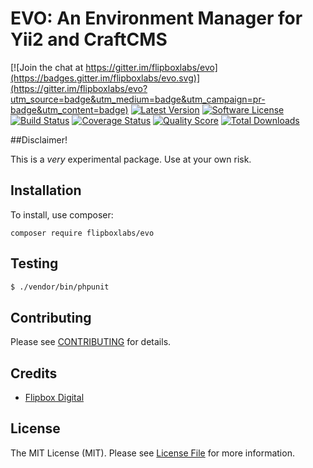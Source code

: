 # EVO: An Environment Manager for Yii2 and CraftCMS
[![Join the chat at https://gitter.im/flipboxlabs/evo](https://badges.gitter.im/flipboxlabs/evo.svg)](https://gitter.im/flipboxlabs/evo?utm_source=badge&utm_medium=badge&utm_campaign=pr-badge&utm_content=badge)
[![Latest Version](https://img.shields.io/github/release/flipboxlabs/evo.svg?style=flat-square)](https://github.com/flipboxlabs/evo/releases)
[![Software License](https://img.shields.io/badge/license-MIT-brightgreen.svg?style=flat-square)](LICENSE.md)
[![Build Status](https://img.shields.io/travis/flipboxlabs/evo/master.svg?style=flat-square)](https://travis-ci.com/flipboxlabs/evo)
[![Coverage Status](https://img.shields.io/scrutinizer/coverage/g/flipboxlabs/evo.svg?style=flat-square)](https://scrutinizer-ci.com/g/flipboxlabs/evo/code-structure)
[![Quality Score](https://img.shields.io/scrutinizer/g/flipboxlabs/evo.svg?style=flat-square)](https://scrutinizer-ci.com/g/flipboxlabs/evo)
[![Total Downloads](https://img.shields.io/packagist/dt/flipboxlabs/evo.svg?style=flat-square)](https://packagist.org/packages/flipboxlabs/evo)

##Disclaimer!

This is a *very* experimental package. Use at your own risk.

## Installation

To install, use composer:

```
composer require flipboxlabs/evo
```

## Testing

``` bash
$ ./vendor/bin/phpunit
```

## Contributing

Please see [CONTRIBUTING](https://github.com/flipboxlabs/evo/blob/master/CONTRIBUTING.md) for details.


## Credits

- [Flipbox Digital](https://github.com/flipbox)

## License

The MIT License (MIT). Please see [License File](https://github.com/flipboxlabs/evo/blob/master/LICENSE) for more information.
